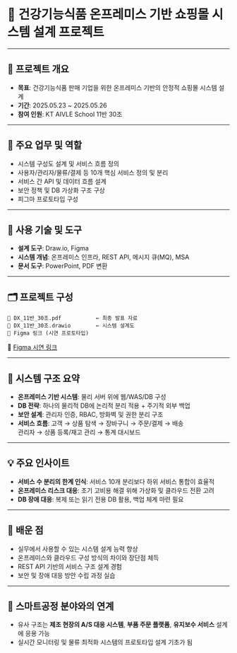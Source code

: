 
# 🧠 건강기능식품 온프레미스 기반 쇼핑몰 시스템 설계 프로젝트

---

## 📌 프로젝트 개요
- **목표**: 건강기능식품 판매 기업을 위한 온프레미스 기반의 안정적 쇼핑몰 시스템 설계
- **기간**: 2025.05.23 ~ 2025.05.26
- **참여 인원**: KT AIVLE School 11반 30조

---

## 🧩 주요 업무 및 역할
- 시스템 구성도 설계 및 서비스 흐름 정의
- 사용자/관리자/물류/결제 등 10개 핵심 서비스 정의 및 분리
- 서비스 간 API 및 데이터 흐름 설계
- 보안 정책 및 DB 가상화 구조 구상
- 피그마 프로토타입 구성

---

## 🔧 사용 기술 및 도구
- **설계 도구**: Draw.io, Figma
- **시스템 개념**: 온프레미스 인프라, REST API, 메시지 큐(MQ), MSA
- **문서 도구**: PowerPoint, PDF 변환

---

## 🗂️ 프로젝트 구성
```
📁 DX_11반_30조.pdf           ← 최종 발표 자료
📁 DX_11반_30조.drawio        ← 시스템 설계도
🔗 Figma 링크 (시연 프로토타입)
```
🔗 [Figma 시연 링크](https://www.figma.com/proto/TGv7oNziJ0YHDmQdRUqtvj/3%EC%B0%A8-%EB%AF%B8%ED%94%84?node-id=24-1083&p=f&t=y9EK8AtAbYt25SmN-1)

---

## 🧱 시스템 구조 요약
- **온프레미스 기반 시스템**: 물리 서버 위에 웹/WAS/DB 구성
- **DB 전략**: 하나의 물리적 DB에 논리적 분리 적용 + 주기적 외부 백업
- **보안 설계**: 관리자 인증, RBAC, 방화벽 및 권한 분리 구조
- **서비스 흐름**: 고객 → 상품 탐색 → 장바구니 → 주문/결제 → 배송  
  관리자 → 상품 등록/재고 관리 → 통계 대시보드

---

## 💡 주요 인사이트
- **서비스 수 분리의 한계 인식**: 서비스 10개 분리보다 하위 서비스 통합이 효율적
- **온프레미스 리스크 대응**: 초기 고비용 해결 위해 가상화 및 클라우드 전환 고려
- **DB 장애 대응**: 복제 또는 읽기 전용 DB 활용, 백업 체계 마련 필요

---

## 🧠 배운 점
- 실무에서 사용할 수 있는 시스템 설계 능력 향상
- 온프레미스와 클라우드 구성 방식의 차이와 장단점 체득
- REST API 기반의 서비스 구조 설계 경험
- 보안 및 장애 대응 방안 수립 과정 실습

---

## 🔌 스마트공정 분야와의 연계
- 유사 구조는 **제조 현장의 A/S 대응 시스템**, **부품 주문 플랫폼**, **유지보수 서비스** 설계에 응용 가능
- 실시간 모니터링 및 물류 최적화 시스템의 프로토타입 설계 기초가 됨
